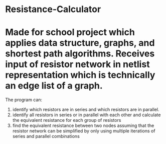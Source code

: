 # Resistance-Calculator

Made for school project which applies data structure, graphs, and shortest path algorithms. Receives input of resistor network in netlist representation which is technically an edge list of a graph.
=

The program can:
1. identify which resistors are in series and which resistors are in parallel.
2. identify all resistors in series or in parallel with each other and calculate the equivalent resistance for each group of resistors
3. find the equivalent resistance between two nodes assuming that the resistor network can be simplified by only using multiple
 iterations of series and parallel combinations
